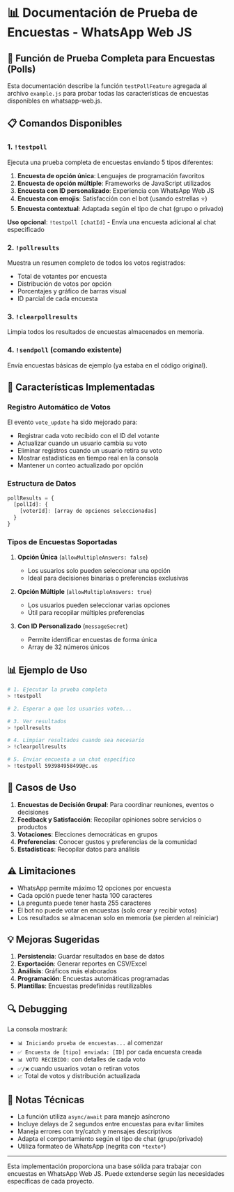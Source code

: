 # 📊 Documentación de Prueba de Encuestas - WhatsApp Web JS

## 🚀 Función de Prueba Completa para Encuestas (Polls)

Esta documentación describe la función `testPollFeature` agregada al archivo `example.js` para probar todas las características de encuestas disponibles en whatsapp-web.js.

## 📋 Comandos Disponibles

### 1. `!testpoll`
Ejecuta una prueba completa de encuestas enviando 5 tipos diferentes:

1. **Encuesta de opción única**: Lenguajes de programación favoritos
2. **Encuesta de opción múltiple**: Frameworks de JavaScript utilizados
3. **Encuesta con ID personalizado**: Experiencia con WhatsApp Web JS
4. **Encuesta con emojis**: Satisfacción con el bot (usando estrellas ⭐)
5. **Encuesta contextual**: Adaptada según el tipo de chat (grupo o privado)

**Uso opcional**: `!testpoll [chatId]` - Envía una encuesta adicional al chat especificado

### 2. `!pollresults`
Muestra un resumen completo de todos los votos registrados:
- Total de votantes por encuesta
- Distribución de votos por opción
- Porcentajes y gráfico de barras visual
- ID parcial de cada encuesta

### 3. `!clearpollresults`
Limpia todos los resultados de encuestas almacenados en memoria.

### 4. `!sendpoll` (comando existente)
Envía encuestas básicas de ejemplo (ya estaba en el código original).

## 🔧 Características Implementadas

### Registro Automático de Votos
El evento `vote_update` ha sido mejorado para:
- Registrar cada voto recibido con el ID del votante
- Actualizar cuando un usuario cambia su voto
- Eliminar registros cuando un usuario retira su voto
- Mostrar estadísticas en tiempo real en la consola
- Mantener un conteo actualizado por opción

### Estructura de Datos
```javascript
pollResults = {
  [pollId]: {
    [voterId]: [array de opciones seleccionadas]
  }
}
```

### Tipos de Encuestas Soportadas

1. **Opción Única** (`allowMultipleAnswers: false`)
   - Los usuarios solo pueden seleccionar una opción
   - Ideal para decisiones binarias o preferencias exclusivas

2. **Opción Múltiple** (`allowMultipleAnswers: true`)
   - Los usuarios pueden seleccionar varias opciones
   - Útil para recopilar múltiples preferencias

3. **Con ID Personalizado** (`messageSecret`)
   - Permite identificar encuestas de forma única
   - Array de 32 números únicos

## 📊 Ejemplo de Uso

```bash
# 1. Ejecutar la prueba completa
> !testpoll

# 2. Esperar a que los usuarios voten...

# 3. Ver resultados
> !pollresults

# 4. Limpiar resultados cuando sea necesario
> !clearpollresults

# 5. Enviar encuesta a un chat específico
> !testpoll 593984958499@c.us
```

## 🎯 Casos de Uso

1. **Encuestas de Decisión Grupal**: Para coordinar reuniones, eventos o decisiones
2. **Feedback y Satisfacción**: Recopilar opiniones sobre servicios o productos
3. **Votaciones**: Elecciones democráticas en grupos
4. **Preferencias**: Conocer gustos y preferencias de la comunidad
5. **Estadísticas**: Recopilar datos para análisis

## ⚠️ Limitaciones

- WhatsApp permite máximo 12 opciones por encuesta
- Cada opción puede tener hasta 100 caracteres
- La pregunta puede tener hasta 255 caracteres
- El bot no puede votar en encuestas (solo crear y recibir votos)
- Los resultados se almacenan solo en memoria (se pierden al reiniciar)

## 💡 Mejoras Sugeridas

1. **Persistencia**: Guardar resultados en base de datos
2. **Exportación**: Generar reportes en CSV/Excel
3. **Análisis**: Gráficos más elaborados
4. **Programación**: Encuestas automáticas programadas
5. **Plantillas**: Encuestas predefinidas reutilizables

## 🔍 Debugging

La consola mostrará:
- `📊 Iniciando prueba de encuestas...` al comenzar
- `✅ Encuesta de [tipo] enviada: [ID]` por cada encuesta creada
- `📊 VOTO RECIBIDO:` con detalles de cada voto
- `✅/❌` cuando usuarios votan o retiran votos
- `📈` Total de votos y distribución actualizada

## 📝 Notas Técnicas

- La función utiliza `async/await` para manejo asíncrono
- Incluye delays de 2 segundos entre encuestas para evitar límites
- Maneja errores con try/catch y mensajes descriptivos
- Adapta el comportamiento según el tipo de chat (grupo/privado)
- Utiliza formateo de WhatsApp (negrita con `*texto*`)

---

Esta implementación proporciona una base sólida para trabajar con encuestas en WhatsApp Web JS. Puede extenderse según las necesidades específicas de cada proyecto.
